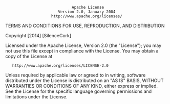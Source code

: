 
                                 Apache License
                           Version 2.0, January 2004
                        http://www.apache.org/licenses/

   TERMS AND CONDITIONS FOR USE, REPRODUCTION, AND DISTRIBUTION

   Copyright [2014] [SilenceCork]

   Licensed under the Apache License, Version 2.0 (the "License");
   you may not use this file except in compliance with the License.
   You may obtain a copy of the License at

       http://www.apache.org/licenses/LICENSE-2.0

   Unless required by applicable law or agreed to in writing, software
   distributed under the License is distributed on an "AS IS" BASIS,
   WITHOUT WARRANTIES OR CONDITIONS OF ANY KIND, either express or implied.
   See the License for the specific language governing permissions and
   limitations under the License.